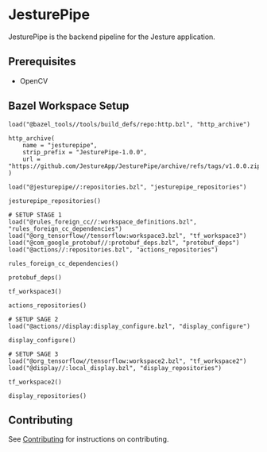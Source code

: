 # JesturePipe
JesturePipe is the backend pipeline for the Jesture application. 

## Prerequisites
* OpenCV

## Bazel Workspace Setup
```starlark
load("@bazel_tools//tools/build_defs/repo:http.bzl", "http_archive")

http_archive(
    name = "jesturepipe",
    strip_prefix = "JesturePipe-1.0.0",
    url = "https://github.com/JestureApp/JesturePipe/archive/refs/tags/v1.0.0.zip",
)

load("@jesturepipe//:repositories.bzl", "jesturepipe_repositories")

jesturepipe_repositories()

# SETUP STAGE 1
load("@rules_foreign_cc//:workspace_definitions.bzl", "rules_foreign_cc_dependencies")
load("@org_tensorflow//tensorflow:workspace3.bzl", "tf_workspace3")
load("@com_google_protobuf//:protobuf_deps.bzl", "protobuf_deps")
load("@actions//:repositories.bzl", "actions_repositories")

rules_foreign_cc_dependencies()

protobuf_deps()

tf_workspace3()

actions_repositories()

# SETUP SAGE 2
load("@actions//display:display_configure.bzl", "display_configure")

display_configure()

# SETUP SAGE 3
load("@org_tensorflow//tensorflow:workspace2.bzl", "tf_workspace2")
load("@display//:local_display.bzl", "display_repositories")

tf_workspace2()

display_repositories()
```

## Contributing
See [Contributing](Contributing.md) for instructions on contributing.